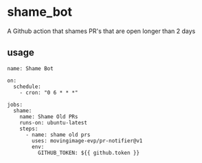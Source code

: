 # shame_bot
A Github action that shames PR's that are open longer than 2 days

## usage
```
name: Shame Bot

on:
  schedule:
    - cron: "0 6 * * *"

jobs:
  shame:
    name: Shame Old PRs
    runs-on: ubuntu-latest
    steps:
      - name: shame old prs
        uses: movingimage-evp/pr-notifier@v1
        env:
          GITHUB_TOKEN: ${{ github.token }}
```
